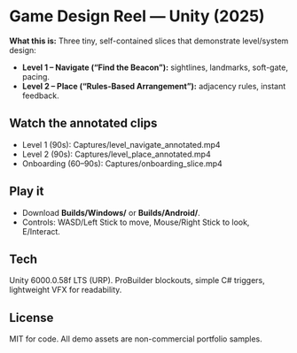 # Game Design Reel — Unity (2025)

**What this is:** Three tiny, self-contained slices that demonstrate level/system design:
- **Level 1 – Navigate (“Find the Beacon”):** sightlines, landmarks, soft-gate, pacing.
- **Level 2 – Place (“Rules-Based Arrangement”):** adjacency rules, instant feedback.

## Watch the annotated clips
- Level 1 (90s): Captures/level_navigate_annotated.mp4
- Level 2 (90s): Captures/level_place_annotated.mp4
- Onboarding (60–90s): Captures/onboarding_slice.mp4

## Play it
- Download **Builds/Windows/** or **Builds/Android/**.
- Controls: WASD/Left Stick to move, Mouse/Right Stick to look, E/Interact.


## Tech
Unity 6000.0.58f LTS (URP). ProBuilder blockouts, simple C# triggers, lightweight VFX for readability.

## License
MIT for code. All demo assets are non-commercial portfolio samples.
